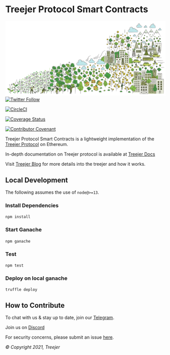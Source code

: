 # Treejer Protocol Smart Contracts

![Background Image](./assets/treejerStory.png)
[![Twitter Follow](https://img.shields.io/twitter/follow/TreejerTalks?label=Follow)](https://twitter.com/TreejerTalks)

[![CircleCI](https://circleci.com/gh/treejer/contract/tree/circleci-project-setup.svg?style=shield)](https://app.circleci.com/pipelines/github/treejer/contract?branch=circleci-project-setup&filter=all)

[![Coverage Status](https://coveralls.io/repos/github/treejer/contract/badge.svg?branch=circleci-project-setup)](https://coveralls.io/github/treejer/contract?branch=circleci-project-setup)

[![Contributor Covenant](https://img.shields.io/badge/Contributor%20Covenant-2.1-4baaaa.svg)](https://docs.treejer.com/project-charter#da-contributor-covenant-code-of-conduct)

Treejer Protocol Smart Contracts is a lightweight implementation of the [Treejer Protocol](treejer.com) on Ethereum.

In-depth documentation on Treejer protocol is available at [Treejer Docs](http://docs.treejer.com)

Visit [Treejer Blog](http://blog.treejer.com) for more details into the treejer and how it works.

## Local Development

The following assumes the use of `node@>=13`.

### Install Dependencies

`npm install`

### Start Ganache

`npm ganache`

### Test

`npm test`

### Deploy on local ganache

`truffle deploy`

## How to Contribute

To chat with us & stay up to date, join our [Telegram](https://t.me/joinchat/wECs8qIsryw1YzU5).

Join us on [Discord](https://discord.gg/8WuVd2ERC2)

For security concerns, please submit an issue [here](https://github.com/treejer/contract/issues).

_© Copyright 2021, Treejer_
